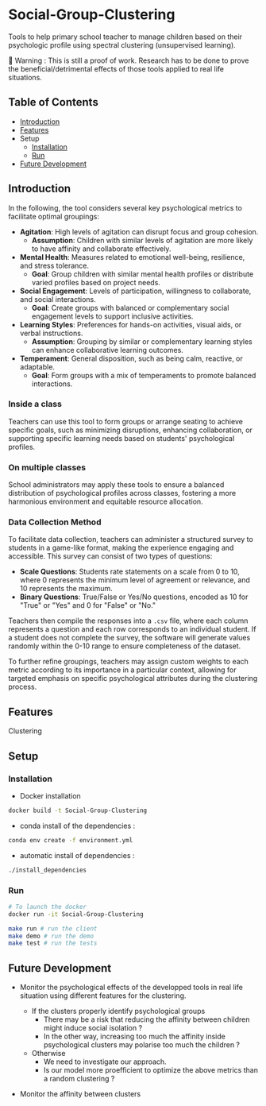 # Social-Group-Clustering

Tools to help primary school teacher to manage children based on their psychologic profile using spectral clustering (unsupervised learning).

🚧 Warning  : This is still a proof of work. Research has to be done to prove the beneficial/detrimental effects of those tools applied to real life situations.

## Table of Contents

- [Introduction](#introduction)
- [Features](#features)
- Setup
    - [Installation](#installation)
    - [Run](#run)
- [Future Development](#future-development)

## Introduction


In the following, the tool considers several key psychological metrics to facilitate optimal groupings:

- **Agitation**: High levels of agitation can disrupt focus and group cohesion.
    - **Assumption**: Children with similar levels of agitation are more likely to have affinity and collaborate effectively.
- **Mental Health**: Measures related to emotional well-being, resilience, and stress tolerance.
    - **Goal**: Group children with similar mental health profiles or distribute varied profiles based on project needs.
- **Social Engagement**: Levels of participation, willingness to collaborate, and social interactions.
    - **Goal**: Create groups with balanced or complementary social engagement levels to support inclusive activities.
- **Learning Styles**: Preferences for hands-on activities, visual aids, or verbal instructions.
    - **Assumption**: Grouping by similar or complementary learning styles can enhance collaborative learning outcomes.
- **Temperament**: General disposition, such as being calm, reactive, or adaptable.
    - **Goal**: Form groups with a mix of temperaments to promote balanced interactions.

### Inside a class

Teachers can use this tool to form groups or arrange seating to achieve specific goals, such as minimizing disruptions, enhancing collaboration, or supporting specific learning needs based on students' psychological profiles.

### On multiple classes

School administrators may apply these tools to ensure a balanced distribution of psychological profiles across classes, fostering a more harmonious environment and equitable resource allocation.

### Data Collection Method

To facilitate data collection, teachers can administer a structured survey to students in a game-like format, making the experience engaging and accessible. This survey can consist of two types of questions:

- **Scale Questions**: Students rate statements on a scale from 0 to 10, where 0 represents the minimum level of agreement or relevance, and 10 represents the maximum. 
- **Binary Questions**: True/False or Yes/No questions, encoded as 10 for "True" or "Yes" and 0 for "False" or "No."

Teachers then compile the responses into a `.csv` file, where each column represents a question and each row corresponds to an individual student. If a student does not complete the survey, the software will generate values randomly within the 0-10 range to ensure completeness of the dataset.

To further refine groupings, teachers may assign custom weights to each metric according to its importance in a particular context, allowing for targeted emphasis on specific psychological attributes during the clustering process.


## Features

Clustering

## Setup

### Installation

- Docker installation
```sh
docker build -t Social-Group-Clustering
```

- conda install of the dependencies :
```sh
conda env create -f environment.yml
```

- automatic install of dependencies :
```sh
./install_dependencies
```

### Run

```sh
# To launch the docker
docker run -it Social-Group-Clustering
```

```sh
make run # run the client
make demo # run the demo
make test # run the tests
```

## Future Development

- Monitor the psychological effects of the developped tools in real life situation using different features for the clustering.
    - If the clusters properly identify psychological groups
        - There may be a risk that reducing the affinity between children might induce social isolation ?
        - In the other way, increasing too much the affinity inside psychological clusters may polarise too much the children ?
    - Otherwise
        - We need to investigate our approach.
        - Is our model more proefficient to optimize the above metrics than a random clustering ?

- Monitor the affinity between clusters